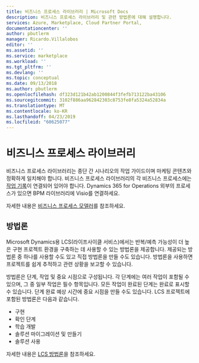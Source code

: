 ```yaml
---
title: 비즈니스 프로세스 라이브러리 | Microsoft Docs
description: 비즈니스 프로세스 라이브러리 및 관련 방법론에 대해 설명합니다.
services: Azure, Marketplace, Cloud Partner Portal,
documentationcenter: ''
author: pbutlerm
manager: Ricardo.Villalobos
editor: ''
ms.assetid: ''
ms.service: marketplace
ms.workload: ''
ms.tgt_pltfrm: ''
ms.devlang: ''
ms.topic: conceptual
ms.date: 09/13/2018
ms.author: pbutlerm
ms.openlocfilehash: df323d121b42ab1200844f3fefb713122ba43106
ms.sourcegitcommit: 3102f886aa962842303c8753fe8fa5324a52834a
ms.translationtype: MT
ms.contentlocale: ko-KR
ms.lasthandoff: 04/23/2019
ms.locfileid: "60625077"
---
```

# <a name="business-process-libraries"></a>비즈니스 프로세스 라이브러리

비즈니스 프로세스 라이브러리는 종단 간 시나리오의 작업 가이드이며 마케팅 콘텐츠와 정확하게 일치해야 합니다. 비즈니스 프로세스 라이브러리의 각 비즈니스 프로세스에는 [작업 기록](https://docs.microsoft.com/dynamics365/operations/dev-itpro/user-interface/task-recorder)이 연결되어 있어야 합니다. Dynamics 365 for Operations 외부의 프로세스가 있으면 BPM 라이브러리에 Visio를 연결하세요.

자세한 내용은 [비즈니스 프로세스 모델러](https://docs.microsoft.com/dynamics365/operations/dev-itpro/lcs-solutions/business-process-modeler-libraries-lcs-solutions)를 참조하세요.

## <a name="methodologies"></a>방법론

Microsoft Dynamics용 LCS(라이프사이클 서비스)에서는 반복/예측 가능성이 더 높은 구현 프로젝트 환경을 구축하는 데 사용할 수 있는 방법론을 제공합니다. 제공되는 방법론 중 하나를 사용할 수도 있고 직접 방법론을 만들 수도 있습니다. 방법론을 사용하면 프로젝트를 쉽게 추적하고 관련 상황을 보고할 수 있습니다.

방법론은 단계, 작업 및 중요 시점으로 구성됩니다. 각 단계에는 여러 작업이 포함될 수 있으며, 그 중 일부 작업은 필수 항목입니다. 모든 작업이 완료된 단계는 완료로 표시할 수 있습니다. 단계 완료 예상 시간에 중요 시점을 만들 수도 있습니다. LCS 프로젝트에 포함된 방법론은 다음과 같습니다.

- 구현
- 확인 단계
- 학습 개발
- 솔루션 마이그레이션 및 만들기
- 솔루션 사용

자세한 내용은 [LCS 방법론](https://docs.microsoft.com/dynamics365/operations/dev-itpro/lifecycle-services/create-methodology)을 참조하세요.
